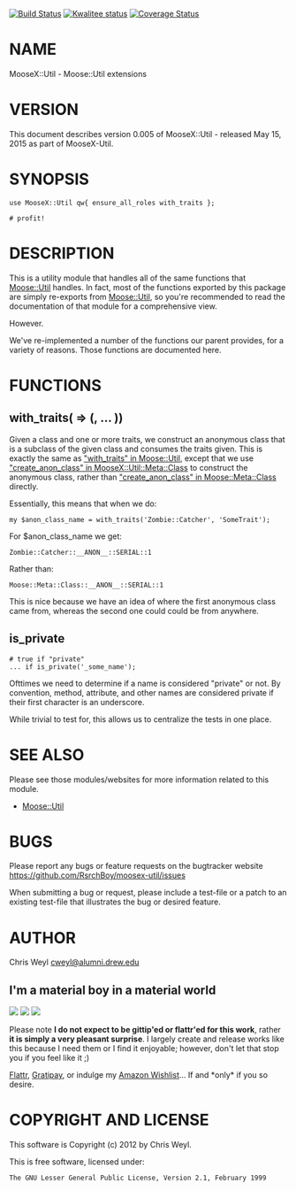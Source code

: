 [![Build Status](https://travis-ci.org/RsrchBoy/moosex-util.svg?branch=master)](https://travis-ci.org/RsrchBoy/moosex-util)
[![Kwalitee status](http://cpants.cpanauthors.org/dist/MooseX-Util.png)](http://cpants.charsbar.org/dist/overview/MooseX-Util)
[![Coverage Status](https://coveralls.io/repos/RsrchBoy/moosex-util/badge.png?branch=master)](https://coveralls.io/r/RsrchBoy/moosex-util?branch=master)

# NAME

MooseX::Util - Moose::Util extensions

# VERSION

This document describes version 0.005 of MooseX::Util - released May 15, 2015 as part of MooseX-Util.

# SYNOPSIS

    use MooseX::Util qw{ ensure_all_roles with_traits };

    # profit!

# DESCRIPTION

This is a utility module that handles all of the same functions that
[Moose::Util](https://metacpan.org/pod/Moose::Util) handles.  In fact, most of the functions exported by this
package are simply re-exports from [Moose::Util](https://metacpan.org/pod/Moose::Util), so you're recommended to
read the documentation of that module for a comprehensive view.

However.

We've re-implemented a number of the functions our parent provides, for a
variety of reasons.  Those functions are documented here.

# FUNCTIONS

## with\_traits(<classname> => (<trait1>, ... ))

Given a class and one or more traits, we construct an anonymous class that is
a subclass of the given class and consumes the traits given.  This is exactly
the same as ["with\_traits" in Moose::Util](https://metacpan.org/pod/Moose::Util#with_traits), except that we use
["create\_anon\_class" in MooseX::Util::Meta::Class](https://metacpan.org/pod/MooseX::Util::Meta::Class#create_anon_class) to construct the anonymous
class, rather than ["create\_anon\_class" in Moose::Meta::Class](https://metacpan.org/pod/Moose::Meta::Class#create_anon_class) directly.

Essentially, this means that when we do:

    my $anon_class_name = with_traits('Zombie::Catcher', 'SomeTrait');

For $anon\_class\_name we get:

    Zombie::Catcher::__ANON__::SERIAL::1

Rather than:

    Moose::Meta::Class::__ANON__::SERIAL::1

This is nice because we have an idea of where the first anonymous class came
from, whereas the second one could could be from anywhere.

## is\_private

    # true if "private"
    ... if is_private('_some_name');

Ofttimes we need to determine if a name is considered "private" or not.  By convention,
method, attribute, and other names are considered private if their first character is
an underscore.

While trivial to test for, this allows us to centralize the tests in one place.

# SEE ALSO

Please see those modules/websites for more information related to this module.

- [Moose::Util](https://metacpan.org/pod/Moose::Util)

# BUGS

Please report any bugs or feature requests on the bugtracker website
https://github.com/RsrchBoy/moosex-util/issues

When submitting a bug or request, please include a test-file or a
patch to an existing test-file that illustrates the bug or desired
feature.

# AUTHOR

Chris Weyl <cweyl@alumni.drew.edu>

## I'm a material boy in a material world

<div>
    <a href="https://gratipay.com/RsrchBoy/"><img src="http://img.shields.io/gratipay/RsrchBoy.svg" /></a>
    <a href="http://bit.ly/rsrchboys-wishlist"><img src="http://wps.io/wp-content/uploads/2014/05/amazon_wishlist.resized.png" /></a>
    <a href="https://flattr.com/submit/auto?user_id=RsrchBoy&url=https%3A%2F%2Fgithub.com%2FRsrchBoy%2Fmoosex-util&title=RsrchBoy's%20CPAN%20MooseX-Util&tags=%22RsrchBoy's%20MooseX-Util%20in%20the%20CPAN%22"><img src="http://api.flattr.com/button/flattr-badge-large.png" /></a>
</div>

Please note **I do not expect to be gittip'ed or flattr'ed for this work**,
rather **it is simply a very pleasant surprise**. I largely create and release
works like this because I need them or I find it enjoyable; however, don't let
that stop you if you feel like it ;)

[Flattr](https://flattr.com/submit/auto?user_id=RsrchBoy&url=https%3A%2F%2Fgithub.com%2FRsrchBoy%2Fmoosex-util&title=RsrchBoy&#x27;s%20CPAN%20MooseX-Util&tags=%22RsrchBoy&#x27;s%20MooseX-Util%20in%20the%20CPAN%22),
[Gratipay](https://gratipay.com/RsrchBoy/), or indulge my
[Amazon Wishlist](http://bit.ly/rsrchboys-wishlist)...  If and \*only\* if you so desire.

# COPYRIGHT AND LICENSE

This software is Copyright (c) 2012 by Chris Weyl.

This is free software, licensed under:

    The GNU Lesser General Public License, Version 2.1, February 1999
